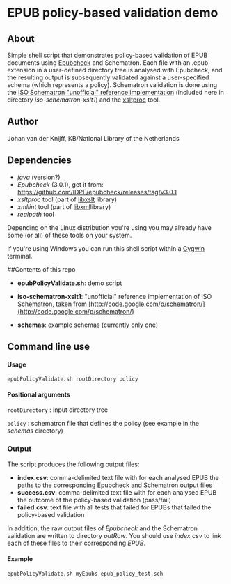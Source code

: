 # EPUB policy-based validation demo

## About

Simple shell script that demonstrates policy-based validation of EPUB documents using [Epubcheck](https://github.com/idpf/epubcheck) and Schematron. Each file with an .epub extension in a user-defined directory tree is analysed with Epubcheck, and the resulting output is subsequently validated against a  user-specified schema (which represents a policy). Schematron validation is done using the [ISO Schematron "unofficial" reference implementation](http://code.google.com/p/schematron/) (included here in directory *iso-schematron-xslt1*) and the [xsltproc](http://xmlsoft.org/XSLT/xsltproc2.html) tool.

## Author
Johan van der Knijff, KB/National Library of the Netherlands

## Dependencies
- *java* (version?)
- *Epubcheck*  (3.0.1), get it from: <https://github.com/IDPF/epubcheck/releases/tag/v3.0.1>
- *xsltproc* tool (part of [libxslt](http://xmlsoft.org/XSLT/EXSLT/index.html) library)
- *xmllint* tool (part of [libxml](http://www.xmlsoft.org/)library)
- *realpath* tool

Depending on the Linux distribution you're using you may already have some (or all) of these tools on your system.

If you're using Windows you can run this shell script within a [Cygwin](http://www.cygwin.com/) terminal.

##Contents of this repo

- **epubPolicyValidate.sh**: demo script

- **iso-schematron-xslt1**: "unofficial" reference implementation of ISO Schematron, taken from [http://code.google.com/p/schematron/](http://code.google.com/p/schematron/)

- **schemas**: example schemas (currently only one)

<!--
- **errorcounts.py**: post-processing script that produces counts of unique (per analysed PDF) error codes and failed Schematron assertions

- **goGovdocsSelected.sh**: demonstrates combined use of *pdfPolicyValidate.sh* and *errorcounts.py*
-->

## Command line use

#### Usage
    epubPolicyValidate.sh rootDirectory policy

#### Positional arguments

`rootDirectory` : input directory tree

`policy` : schematron file that defines the policy (see example in the *schemas* directory)

### Output 
The script produces the following output files:

- **index.csv**: comma-delimited text file with for each analysed EPUB the paths to the corresponding Epubcheck and Schematron output files
- **success.csv**: comma-delimited text file with for each analysed EPUB the outcome of the policy-based validation (pass/fail)
- **failed.csv**:  text file with all tests that failed for EPUBs that failed the policy-based validation

In addition, the raw output files of *Epubcheck* and the Schematron validation are written to directory *outRaw*. You should use *index.csv* to link each of these files to their corresponding *EPUB*. 

#### Example

`epubPolicyValidate.sh myEpubs epub_policy_test.sch`

<!--
## Post-processing
The *errorcounts.py* script analyses the output of the above script, and calculates counts of reported Preflight errors and failed Schematron assertions.

### Usage
     python errorcounts.py fileIn

where *fileIn* is the index file (*index.csv*). 

### Example
     python errorcounts.py index.csv

### Output
The script writes its results to two comma-separated files:

- **preflightErrorCounts.csv**: counts of each error code reported by Preflight (ascending order). Example:

<pre>
2.4.3,10309
7.1,6901
1.2.1,5932
2.4.1,5018
1.4.6,4311
1.2.5,4172
3.1.2,4096
7.11,4075
3.1.3,3773
</pre>

- **failedAssertCounts.csv**: counts of each failed Schematron assertion (ascending order). Example:

<pre>
"Mandatory fields missing from font descriptor dictionary",4096
"Error in font descriptor",3773
"Mandatory fields missing from font dictionary",3558
"Missing CIDSet entry in subset of composite font",960
"Encoding inconsistent with font",894
"Preflight exception",871
"Invalid CIDToGID",709
"Charset declaration missing in Type 1 subset",695
</pre>

Note that for both files the counts are based on *unique* error codes / failed assertions per *PDF*. This means that if, for example, a *PDF* results in 8 occurrences of error *3.1.2*, it only increases the error count in *preflightErrorCounts.csv* by 1.

-->

 